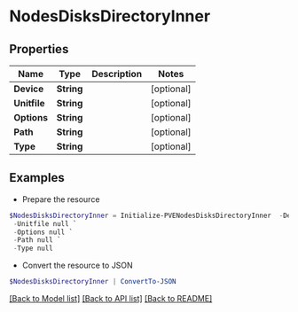 # NodesDisksDirectoryInner
## Properties

Name | Type | Description | Notes
------------ | ------------- | ------------- | -------------
**Device** | **String** |  | [optional] 
**Unitfile** | **String** |  | [optional] 
**Options** | **String** |  | [optional] 
**Path** | **String** |  | [optional] 
**Type** | **String** |  | [optional] 

## Examples

- Prepare the resource
```powershell
$NodesDisksDirectoryInner = Initialize-PVENodesDisksDirectoryInner  -Device null `
 -Unitfile null `
 -Options null `
 -Path null `
 -Type null
```

- Convert the resource to JSON
```powershell
$NodesDisksDirectoryInner | ConvertTo-JSON
```

[[Back to Model list]](../README.md#documentation-for-models) [[Back to API list]](../README.md#documentation-for-api-endpoints) [[Back to README]](../README.md)

